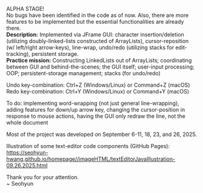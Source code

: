 ALPHA STAGE!<br>
No bugs have been identified in the code as of now. Also, there are more features to be implemented but the essential functionalities are already there.<br>
<b>Description:</b> Implemented via JFrame GUI: character insertion/deletion (utilizing doubly-linked-lists constructed of ArrayLists), cursor-reposition (w/ left/right arrow-keys), line-wrap, undo/redo (utilizing stacks for edit-tracking), persistent storage.<br>
<b>Practice mission:</b> Constructing LinkedLists out of ArrayLists; coordinating between GUI and behind-the-scenes; the GUI itself; user-input processing; OOP; persistent-storage management; stacks (for undo/redo)

Undo key-combination: Ctrl+Z (Windows/Linux) or Command+Z (macOS)<br>
Redo key-combination: Ctrl+Y (Windows/Linux) or Command+Y (macOS)<br>

To do: implementing word-wrapping (not just general line-wrapping), adding features for down/up arrow key, changing the cursor-position in response to mouse actions, having the GUI only redraw the line, not the whole document 

Most of the project was developed on September 6-11, 18, 23, and 26, 2025.

Illustration of some text-editor code components (GitHub Pages):
https://seohyun-hwang.github.io/homepage//imageHTML/textEditorJavaIllustration-09.26.2025.html

Thank you for your attention.<br>
~ Seohyun
